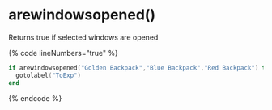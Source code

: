 # arewindowsopened()

Returns true if selected windows are opened

{% code lineNumbers="true" %}
```lua
if arewindowsopened("Golden Backpack","Blue Backpack","Red Backpack") then
  gotolabel("ToExp")
end
```
{% endcode %}
